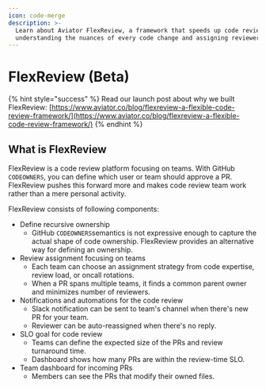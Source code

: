 ```yaml
---
icon: code-merge
description: >-
  Learn about Aviator FlexReview, a framework that speeds up code reviews by
  understanding the nuances of every code change and assigning reviewers.
---
```


# FlexReview (Beta)

{% hint style="success" %}
Read our launch post about why we built FlexReview: [https://www.aviator.co/blog/flexreview-a-flexible-code-review-framework/](https://www.aviator.co/blog/flexreview-a-flexible-code-review-framework/)
{% endhint %}

## What is FlexReview

FlexReview is a code review platform focusing on teams. With GitHub `CODEOWNERS`, you can define which user or team should approve a PR. FlexReview pushes this forward more and makes code review team work rather than a mere personal activity.

FlexReview consists of following components:

* Define recursive ownership
  * GitHub `CODEOWNERS`semantics is not expressive enough to capture the actual shape of code ownership. FlexReview provides an alternative way for defining an ownership.
* Review assignment focusing on teams
  * Each team can choose an assignment strategy from code expertise, review load, or oncall rotations.
  * When a PR spans multiple teams, it finds a common parent owner and minimizes number of reviewers.
* Notifications and automations for the code review
  * Slack notification can be sent to team's channel when there's new PR for your team.
  * Reviewer can be auto-reassigned when there's no reply.
* SLO goal for code review
  * Teams can define the expected size of the PRs and review turnaround time.
  * Dashboard shows how many PRs are within the review-time SLO.
* Team dashboard for incoming PRs
  * Members can see the PRs that modify their owned files.

